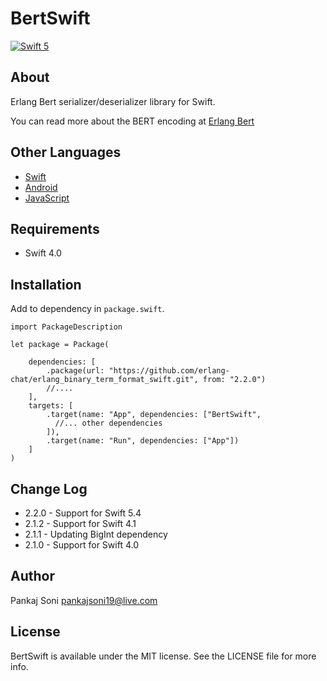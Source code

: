 # BertSwift

[![Swift 5](https://img.shields.io/badge/Swift-4-green.svg)](https://developer.apple.com/swift/)

## About

Erlang Bert serializer/deserializer library for Swift.

You can read more about the BERT encoding at [Erlang Bert](http://erlang.org/doc/apps/erts/erl_ext_dist.html)

## Other Languages

* [Swift](https://github.com/erlang-chat/erlang_binary_term_format_swift)
* [Android](https://github.com/erlang-chat/erlang_binary_term_format_android)
* [JavaScript](https://github.com/erlang-chat/erlang_binary_term_format_javascript)

## Requirements

* Swift 4.0

## Installation

Add to dependency in `package.swift`.

```
import PackageDescription

let package = Package(

    dependencies: [
        .package(url: "https://github.com/erlang-chat/erlang_binary_term_format_swift.git", from: "2.2.0")
        //....
    ],
    targets: [
        .target(name: "App", dependencies: ["BertSwift",
          //... other dependencies
        ]),
        .target(name: "Run", dependencies: ["App"])
    ]
)
```

## Change Log

* 2.2.0 - Support for Swift 5.4
* 2.1.2 - Support for Swift 4.1
* 2.1.1 - Updating BigInt dependency
* 2.1.0 - Support for Swift 4.0

## Author

Pankaj Soni <pankajsoni19@live.com>

## License

BertSwift is available under the MIT license. See the LICENSE file for more info.
